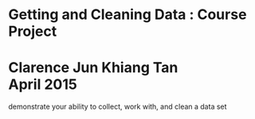 # Getting and Cleaning Data : Course Project
Clarence Jun Khiang Tan  
April 2015  
============================
demonstrate your ability to collect, work with, and clean a data set